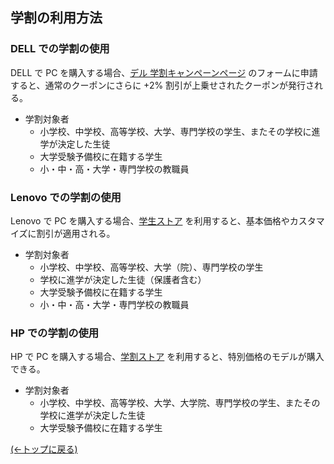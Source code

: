 ## 学割の利用方法

### DELL での学割の使用

DELL で PC を購入する場合、[デル 学割キャンペーンページ](https://www.dell.com/ja-jp/shop/student-discount-purchase-program/cp/student-discount-purchase-program) のフォームに申請すると、通常のクーポンにさらに +2% 割引が上乗せされたクーポンが発行される。

- 学割対象者
  - 小学校、中学校、高等学校、大学、専門学校の学生、またその学校に進学が決定した生徒
  - 大学受験予備校に在籍する学生
  - 小・中・高・大学・専門学校の教職員

### Lenovo での学割の使用

Lenovo で PC を購入する場合、[学生ストア](https://www.lenovo.com/jp/ja/student/) を利用すると、基本価格やカスタマイズに割引が適用される。

- 学割対象者
  - 小学校、中学校、高等学校、大学（院）、専門学校の学生
  - 学校に進学が決定した生徒（保護者含む）
  - 大学受験予備校に在籍する学生
  - 小・中・高・大学・専門学校の教職員

### HP での学割の使用

HP で PC を購入する場合、[学割ストア](https://jp.ext.hp.com/campaign/personal/others/student_pc_collection/) を利用すると、特別価格のモデルが購入できる。

- 学割対象者
  - 小学校、中学校、高等学校、大学、大学院、専門学校の学生、またその学校に進学が決定した生徒
  - 大学受験予備校に在籍する学生


[(←トップに戻る)](README.md)
